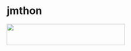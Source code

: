 # jmthon

<p align="left"><a href="https://heroku.com/deploy?template=https://github.com/Aia122/roz"> <img src="https://img.shields.io/badge/Deploy%20To%20Heroku-purple?style=for-the-badge&logo=heroku" width="320" height="58.45"/></a></p>
